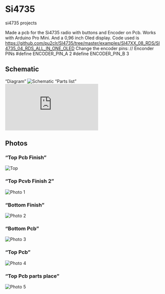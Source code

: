 # Si4735
si4735 projects

Made a pcb for the Si4735 radio with buttons and Encoder on Pcb.
Works with Arduino Pro Mini.
And a 0,96 inch Oled display.
Code used is https://github.com/pu2clr/SI4735/tree/master/examples/SI47XX_08_RDS/SI4735_04_RDS_ALL_IN_ONE_OLED
Change the encoder pins:
// Enconder PINs
#define ENCODER_PIN_A 2
#define ENCODER_PIN_B 3

## Schematic
“Diagram”
![Schematic]( https://github.com/RSZ-Nld/Si4735/blob/master/Si4735_Radio.JPG)
“Parts list”
![List]( https://github.com/RSZ-Nld/Si4735/blob/master/Parts-list.pdf)
## Photos
### “Top Pcb Finish”
![Top]( https://github.com/RSZ-Nld/Si4735/blob/master/109.jpg)
### “Top Pcvb Finish 2”
![Photo 1]( https://github.com/RSZ-Nld/Si4735/blob/master/431.jpg)
### “Bottom Finish”
![Photo 2]( https://github.com/RSZ-Nld/Si4735/blob/master/5152.jpg)
### “Bottom Pcb”
![Photo 3]( https://github.com/RSZ-Nld/Si4735/blob/master/616.jpg)
### “Top Pcb”
![Photo 4]( https://github.com/RSZ-Nld/Si4735/blob/master/626.jpg)
### “Top Pcb parts place”
![Photo 5]( https://github.com/RSZ-Nld/Si4735/blob/master/Parts.JPG)
